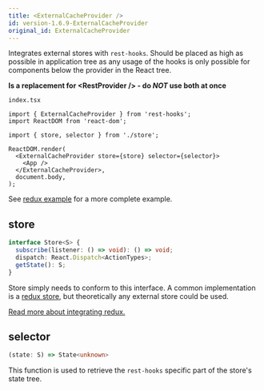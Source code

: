 ```yaml
---
title: <ExternalCacheProvider />
id: version-1.6.9-ExternalCacheProvider
original_id: ExternalCacheProvider
---
```

Integrates external stores with `rest-hooks`. Should be placed as high as possible
in application tree as any usage of the hooks is only possible for components below the provider
in the React tree.

**Is a replacement for \<RestProvider /> - do _NOT_ use both at once**

`index.tsx`

```tsx
import { ExternalCacheProvider } from 'rest-hooks';
import ReactDOM from 'react-dom';

import { store, selector } from './store';

ReactDOM.render(
  <ExternalCacheProvider store={store} selector={selector}>
    <App />
  </ExternalCacheProvider>,
  document.body,
);
```

See [redux example](../guides/redux.md) for a more complete example.

## store

```typescript
interface Store<S> {
  subscribe(listener: () => void): () => void;
  dispatch: React.Dispatch<ActionTypes>;
  getState(): S;
}
```

Store simply needs to conform to this interface. A common implementation is a [redux store](https://redux.js.org/api/store),
but theoretically any external store could be used.

[Read more about integrating redux.](../guides/redux.md)

## selector

```typescript
(state: S) => State<unknown>
```

This function is used to retrieve the `rest-hooks` specific part of the store's state tree.

